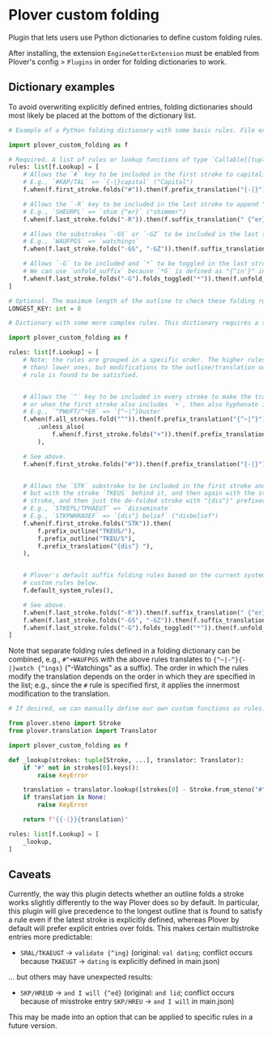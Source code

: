 # Plover custom folding
Plugin that lets users use Python dictionaries to define custom folding rules.

After installing, the extension `EngineGetterExtension` must be enabled from Plover's config > `Plugins` in order for folding dictionaries to work.


## Dictionary examples
To avoid overwriting explicitly defined entries, folding dictionaries should most likely be placed at the bottom of the dictionary list.

```py
# Example of a Python folding dictionary with some basic rules. File extension is `fold-py`.

import plover_custom_folding as f

# Required. A list of rules or lookup functions of type `Callable[[tuple[Stroke, ...], Translator], str]`.
rules: list[f.Lookup] = [
    # Allows the `#` key to be included in the first stroke to capitalize a word.
    # E.g., `#KAP/TAL` => `{-|}capital` ("Capital")
    f.when(f.first_stroke.folds("#")).then(f.prefix_translation("{-|}")),

    # Allows the `-R` key to be included in the last stroke to append "{^er}".
    # E.g., `SHEURPL` => `shim {^er}` ("shimmer")
    f.when(f.last_stroke.folds("-R")).then(f.suffix_translation(" {^er}")),

    # Allows the substrokes `-GS` or `-GZ` to be included in the last stroke to append "{^ings}".
    # E.g., `WAUFPGS` => `watchings`
    f.when(f.last_stroke.folds("-GS", "-GZ")).then(f.suffix_translation(" {^ings}")),

    # Allows `-G` to be included and `*` to be toggled in the last stroke to append "{^in'}".
    # We can use `unfold_suffix` because `*G` is defined as "{^in'}" in main.json already.
    f.when(f.last_stroke.folds("-G").folds_toggled("*")).then(f.unfold_suffix),
]

# Optional. The maximum length of the outline to check these folding rules for.
LONGEST_KEY: int = 8
```

```py
# Dictionary with some more complex rules. This dictionary requires a system with the `^` and `+` keys.

import plover_custom_folding as f 

rules: list[f.Lookup] = [
    # Note: the rules are grouped in a specific order. The higher rules will take precedence over (be checked earlier
    # than) lower ones, but modifications to the outline/translation occur in reverse order to the order in which each
    # rule is found to be satisfied.


    # Allows the `^` key to be included in every stroke to make the translation a suffix (preserving case),
    # or when the first stroke also includes `+`, then also hyphenate it (preserving case).
    # E.g., `^PWUFT/^*ER` => `{^~|^}buster`
    f.when(f.all_strokes.fold("^")).then(f.prefix_translation("{^~|^}"))
        .unless_also(
            f.when(f.first_stroke.folds("+")).then(f.prefix_translation("{^~|-^}")),
        ),

    # See above.
    f.when(f.first_stroke.folds("#")).then(f.prefix_translation("{-|}")),


    # Allows the `STK` substroke to be included in the first stroke and if so, we then lookup the de-folded outline
    # but with the stroke `TKEUS` behind it, and then again with the stroke `TKEU` behind it and `S` added to the first
    # stroke, and then just the de-folded stroke with "{dis^}" prefixed to the resulting translation.
    # E.g., `STKEPL/TPHAEUT` => `disseminate`
    # E.g., `STKPWHRAOEF` => `{dis^} belief` ("disbelief")
    f.when(f.first_stroke.folds("STK")).then(
        f.prefix_outline("TKEUS/"),
        f.prefix_outline("TKEU/S"),
        f.prefix_translation("{dis^} "),
    ),


    # Plover's default suffix folding rules based on the current system. Included so they take precedence over the
    # custom rules below.
    f.default_system_rules(),

    # See above.
    f.when(f.last_stroke.folds("-R")).then(f.suffix_translation(" {^er}")),
    f.when(f.last_stroke.folds("-GS", "-GZ")).then(f.suffix_translation(" {^ings}")),
    f.when(f.last_stroke.folds("-G").folds_toggled("*")).then(f.unfold_suffix),
]
```

Note that separate folding rules defined in a folding dictionary can be combined, e.g., `#^+WAUFPGS` with the above rules translates to `{^~|-^}{-|}watch {^ings}` ("-Watchings" as a suffix). The order in which the rules modify the translation depends on the order in which they are specified in the list; e.g., since the `#` rule is specified first, it applies the innermost modification to the translation.

```py
# If desired, we can manually define our own custom functions as rules.

from plover.steno import Stroke
from plover.translation import Translator

import plover_custom_folding as f

def _lookup(strokes: tuple[Stroke, ...], translator: Translator):
    if "#" not in strokes[0].keys():
        raise KeyError

    translation = translator.lookup([strokes[0] - Stroke.from_steno("#")] + strokes[1:])
    if translation is None:
        raise KeyError

    return f"{{-|}}{translation}"

rules: list[f.Lookup] = [
    _lookup,
]
```

## Caveats
Currently, the way this plugin detects whether an outline folds a stroke works slightly differently to the way Plover does so by default. In particular, this plugin will give precedence to the longest outline that is found to satisfy a rule even if the latest stroke is explicitly defined, whereas Plover by default will prefer explicit entries over folds. This makes certain multistroke entries more predictable:
* `SRAL/TKAEUGT` → `validate {^ing}` (original: `val dating`; conflict occurs because `TKAEUGT` → `dating` is explicitly defined in main.json)

… but others may have unexpected results:
* `SKP/HREUD` → `and I will {^ed}` (original: `and lid`; conflict occurs because of misstroke entry `SKP/HREU` → `and I will` in main.json)

This may be made into an option that can be applied to specific rules in a future version.